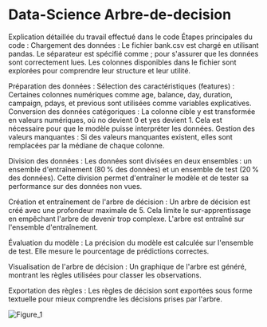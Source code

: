 # Data-Science Arbre-de-decision

Explication détaillée du travail effectué dans le code
Étapes principales du code :
Chargement des données :
Le fichier bank.csv est chargé en utilisant pandas. Le séparateur est spécifié comme ; pour s'assurer que les données sont correctement lues.
Les colonnes disponibles dans le fichier sont explorées pour comprendre leur structure et leur utilité.

Préparation des données :
Sélection des caractéristiques (features) : Certaines colonnes numériques comme age, balance, day, duration, campaign, pdays, et previous sont utilisées comme variables explicatives.
Conversion des données catégoriques : La colonne cible y est transformée en valeurs numériques, où no devient 0 et yes devient 1. Cela est nécessaire pour que le modèle puisse interpréter les données.
Gestion des valeurs manquantes : Si des valeurs manquantes existent, elles sont remplacées par la médiane de chaque colonne.

Division des données :
Les données sont divisées en deux ensembles : un ensemble d'entraînement (80 % des données) et un ensemble de test (20 % des données). Cette division permet d'entraîner le modèle et de tester sa performance sur des données non vues.

Création et entraînement de l'arbre de décision :
Un arbre de décision est créé avec une profondeur maximale de 5. Cela limite le sur-apprentissage en empêchant l'arbre de devenir trop complexe.
L'arbre est entraîné sur l'ensemble d'entraînement.

Évaluation du modèle :
La précision du modèle est calculée sur l'ensemble de test. Elle mesure le pourcentage de prédictions correctes.

Visualisation de l'arbre de décision :
Un graphique de l'arbre est généré, montrant les règles utilisées pour classer les observations.

Exportation des règles :
Les règles de décision sont exportées sous forme textuelle pour mieux comprendre les décisions prises par l'arbre.

![Figure_1](https://github.com/user-attachments/assets/cd9cdc6a-ca5e-4d93-977f-739b7947107f)
